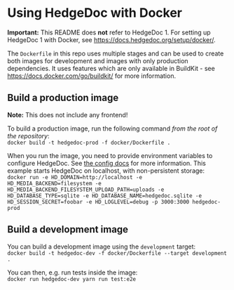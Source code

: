 <!--
SPDX-FileCopyrightText: 2022 The HedgeDoc developers (see AUTHORS file)

SPDX-License-Identifier: CC-BY-SA-4.0
-->

# Using HedgeDoc with Docker

**Important:** This README does **not** refer to HedgeDoc 1. For setting up HedgeDoc 1 with Docker, see https://docs.hedgedoc.org/setup/docker/.

The `Dockerfile` in this repo uses multiple stages and can be used to create both images for development
and images with only production dependencies.
It uses features which are only available in BuildKit - see https://docs.docker.com/go/buildkit/ for more information.

## Build a production image
**Note:** This does not include any frontend!

To build a production image, run the following command *from the root of the repository*:  
`docker build -t hedgedoc-prod -f docker/Dockerfile .`

When you run the image, you need to provide environment variables to configure HedgeDoc.
See [the config docs](../docs/content/config/index.md) for more information.
This example starts HedgeDoc on localhost, with non-persistent storage:  
`docker run -e HD_DOMAIN=http://localhost -e HD_MEDIA_BACKEND=filesystem -e HD_MEDIA_BACKEND_FILESYSTEM_UPLOAD_PATH=uploads -e HD_DATABASE_TYPE=sqlite -e HD_DATABASE_NAME=hedgedoc.sqlite -e HD_SESSION_SECRET=foobar -e HD_LOGLEVEL=debug -p 3000:3000 hedgedoc-prod`


## Build a development image
You can build a development image using the `development` target:  
`docker build -t hedgedoc-dev -f docker/Dockerfile --target development .`

You can then, e.g. run tests inside the image:  
`docker run hedgedoc-dev yarn run test:e2e`
